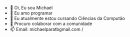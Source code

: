 - 👋 Oi, Eu sou Michael
- 👀 Eu amo programar
- 🌱 Eu atualmente estou cursando Ciências da Computão
- 💞️ Procuro colaborar com a comunidade
- 📫 Email: michaelparatbgmail.com /

<!---
MJLOLL/MJLOLL is a ✨ special ✨ repository because its `README.md` (this file) appears on your GitHub profile.
You can click the Preview link to take a look at your changes.
--->
